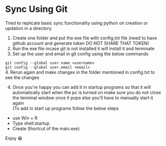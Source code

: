 # Sync Using Git

Tried to replicate basic sync functionality using python on creation or updation in a directory

1. Create one folder and put the exe file with config.txt file (need to have github account and generate token DO NOT SHARE THAT TOKEN)
2. Run the exe file incase git is not installed it will install it and terminate
3. Set up the user and email in git config using the below commands<br/>

 `
 git config --global user.name <username>
 `
 <br/>
 `
 git config --global user.email <email>
 `
 <br/>
4. Rerun again and make changes in the folder mentioned in config.txt to see the changes

4. Once you're happy you can add it in startup programs so that it will automatically start when the pc is turned on make sure you do not close the terminal window once it pops else you'll have to manually start it again<br/>
(To add in start up programs follow the below steps 
- use Win + R
- Type shell:startup
- Create Shortcut of the main.exe)

Enjoy 😁
